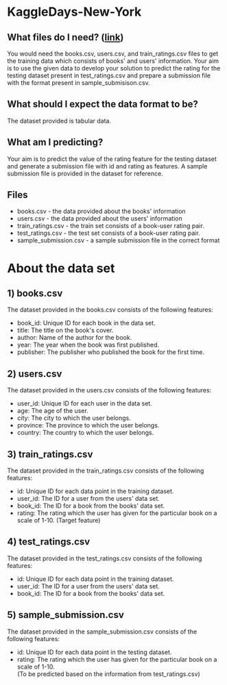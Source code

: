 # KaggleDays-New-York

## What files do I need? ([link](https://www.kaggle.com/competitions/whichbookshouldiread/overview))
You would need the books.csv, users.csv, and train_ratings.csv files to get the training data which consists of books' and users' information. Your aim is to use the given data to develop your solution to predict the rating for the testing dataset present in test_ratings.csv and prepare a submission file with the format present in sample_submisison.csv.

## What should I expect the data format to be?
The dataset provided is tabular data.

## What am I predicting?
Your aim is to predict the value of the rating feature for the testing dataset and generate a submission file with id and rating as features. A sample submission file is provided in the dataset for reference.

## Files
* books.csv - the data provided about the books' information
* users.csv - the data provided about the users' information
* train_ratings.csv - the train set consists of a book-user rating pair.
* test_ratings.csv - the test set consists of a book-user rating pair.
* sample_submission.csv - a sample submission file in the correct format
# About the data set
## 1) books.csv
The dataset provided in the books.csv consists of the following features:

* book_id: Unique ID for each book in the data set.
* title: The title on the book's cover.
* author: Name of the author for the book.
* year: The year when the book was first published.
* publisher: The publisher who published the book for the first time.
## 2) users.csv
The dataset provided in the users.csv consists of the following features:

* user_id: Unique ID for each user in the data set.
* age: The age of the user.
* city: The city to which the user belongs.
* province: The province to which the user belongs.
* country: The country to which the user belongs.
## 3) train_ratings.csv
The dataset provided in the train_ratings.csv consists of the following features:

* id: Unique ID for each data point in the training dataset.
* user_id: The ID for a user from the users' data set.
* book_id: The ID for a book from the books' data set.
* rating: The rating which the user has given for the particular book on a scale of 1-10.  (Target feature)
## 4) test_ratings.csv
The dataset provided in the test_ratings.csv consists of the following features:

* id: Unique ID for each data point in the training dataset.
* user_id: The ID for a user from the users' data set.
* book_id: The ID for a book from the books' data set.
## 5) sample_submission.csv
The dataset provided in the sample_submission.csv consists of the following features:

* id: Unique ID for each data point in the testing dataset.
* rating: The rating which the user has given for the particular book on a scale of 1-10.  
(To be predicted based on the information from test_ratings.csv)